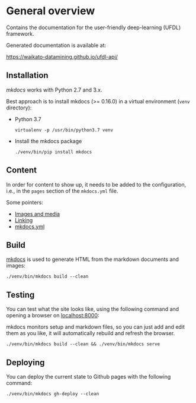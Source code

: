 # General overview

Contains the documentation for the user-friendly deep-learning (UFDL) framework.

Generated documentation is available at:

https://waikato-datamining.github.io/ufdl-api/


## Installation

*mkdocs* works with Python 2.7 and 3.x.

Best approach is to install mkdocs (>= 0.16.0) in a virtual environment 
(`venv` directory):

* Python 3.7

  ```
  virtualenv -p /usr/bin/python3.7 venv
  ```

* Install the mkdocs package

  ```
  ./venv/bin/pip install mkdocs
  ```


## Content

In order for content to show up, it needs to be added to the configuration, 
i.e., in the `pages` section of the `mkdocs.yml` file.

Some pointers:

* [Images and media](http://www.mkdocs.org/user-guide/writing-your-docs/#images-and-media)
* [Linking](http://www.mkdocs.org/user-guide/writing-your-docs/#linking-documents)
* [mkdocs.yml](http://www.mkdocs.org/user-guide/configuration/)


## Build

[mkdocs](http://www.mkdocs.org/) is used to generate HTML from the 
markdown documents and images:

```
./venv/bin/mkdocs build --clean
```


## Testing

You can test what the site looks like, using the following command
and opening a browser on [localhost:8000](http://127.0.0.1:8000):

mkdocs monitors setup and markdown files, so you can just add and edit
them as you like, it will automatically rebuild and refresh the browser.

```
./venv/bin/mkdocs build --clean && ./venv/bin/mkdocs serve
```


## Deploying

You can deploy the current state to Github pages with the following command:

```
./venv/bin/mkdocs gh-deploy --clean
```

